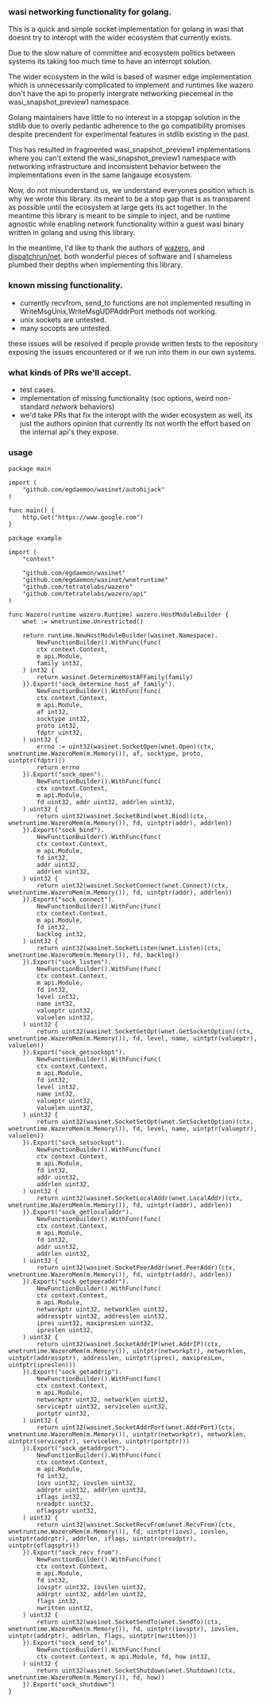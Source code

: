 ### wasi networking functionality for golang.
This is a quick and simple socket implementation for golang in wasi that doesnt try to interopt with the wider ecosystem
that currently exists.

Due to the slow nature of committee and ecosystem politics between systems its taking too much time to have an interropt solution.

The wider ecosystem in the wild is based of wasmer edge implementation which is unnecessarily complicated to implement and runtimes like wazero
don't have the api to properly intergrate networking piecemeal in the wasi_snapshot_preview1 namespace.

Golang maintainers have little to no interest in a stopgap solution in the stdlib due to overly pedantic adherence to the go compatibility promises despite precendent for experimental features in stdlib existing in the past. 

This has resulted in fragmented wasi_snapshot_preview1 implementations where you can't extend the wasi_snapshot_preview1 namespace with networking infrastructure and inconsistent behavior between the implementations even in the same langauge ecosystem.

Now, do not misunderstand us, we understand everyones position which is why we wrote this library. its meant to be a stop gap that
is as transparent as possible until the ecosystem at large gets its act together. In the meantime this library is meant to be simple to inject,
and be runtime agnostic while enabling network functionality within a guest wasi binary written in golang and using this library.

In the meantime, I'd like to thank the authors of [wazero](https://github.com/tetratelabs/wazero), and [dispatchrun/net](https://github.com/dispatchrun/net). both wonderful pieces of software and I shameless plumbed their depths when implementing this library.

### known missing functionality.
- currently recvfrom, send_to functions are not implemented resulting in WriteMsgUnix,WriteMsgUDPAddrPort methods not working.
- unix sockets are untested.
- many socopts are untested.

these issues will be resolved if people provide written tests to the repository exposing the issues encountered or if we run into them in our own systems.

### what kinds of PRs we'll accept.
- test cases.
- implementation of missing functionality (soc options, weird non-standard *network* behaviors)
- we'd take PRs that fix the interopt with the wider ecosystem as well, its just the authors opinion that currently its not worth the
effort based on the internal api's they expose.

### usage

```golang
package main

import (
    "github.com/egdaemon/wasinet/autohijack"
)

func main() {
    http.Get("https://www.google.com")
}
```

```golang
package example

import (
	"context"

	"github.com/egdaemon/wasinet"
	"github.com/egdaemon/wasinet/wnetruntime"
	"github.com/tetratelabs/wazero"
	"github.com/tetratelabs/wazero/api"
)

func Wazero(runtime wazero.Runtime) wazero.HostModuleBuilder {
	wnet := wnetruntime.Unrestricted()

	return runtime.NewHostModuleBuilder(wasinet.Namespace).
		NewFunctionBuilder().WithFunc(func(
		ctx context.Context,
		m api.Module,
		family int32,
	) int32 {
		return wasinet.DetermineHostAFFamily(family)
	}).Export("sock_determine_host_af_family").
		NewFunctionBuilder().WithFunc(func(
		ctx context.Context,
		m api.Module,
		af int32,
		socktype int32,
		proto int32,
		fdptr uint32,
	) uint32 {
		errno := uint32(wasinet.SocketOpen(wnet.Open)(ctx, wnetruntime.WazeroMem(m.Memory()), af, socktype, proto, uintptr(fdptr)))
		return errno
	}).Export("sock_open").
		NewFunctionBuilder().WithFunc(func(
		ctx context.Context,
		m api.Module,
		fd uint32, addr uint32, addrlen uint32,
	) uint32 {
		return uint32(wasinet.SocketBind(wnet.Bind)(ctx, wnetruntime.WazeroMem(m.Memory()), fd, uintptr(addr), addrlen))
	}).Export("sock_bind").
		NewFunctionBuilder().WithFunc(func(
		ctx context.Context,
		m api.Module,
		fd int32,
		addr uint32,
		addrlen uint32,
	) uint32 {
		return uint32(wasinet.SocketConnect(wnet.Connect)(ctx, wnetruntime.WazeroMem(m.Memory()), fd, uintptr(addr), addrlen))
	}).Export("sock_connect").
		NewFunctionBuilder().WithFunc(func(
		ctx context.Context,
		m api.Module,
		fd int32,
		backlog int32,
	) uint32 {
		return uint32(wasinet.SocketListen(wnet.Listen)(ctx, wnetruntime.WazeroMem(m.Memory()), fd, backlog))
	}).Export("sock_listen").
		NewFunctionBuilder().WithFunc(func(
		ctx context.Context,
		m api.Module,
		fd int32,
		level int32,
		name int32,
		valueptr uint32,
		valuelen uint32,
	) uint32 {
		return uint32(wasinet.SocketGetOpt(wnet.GetSocketOption)(ctx, wnetruntime.WazeroMem(m.Memory()), fd, level, name, uintptr(valueptr), valuelen))
	}).Export("sock_getsockopt").
		NewFunctionBuilder().WithFunc(func(
		ctx context.Context,
		m api.Module,
		fd int32,
		level int32,
		name int32,
		valueptr uint32,
		valuelen uint32,
	) uint32 {
		return uint32(wasinet.SocketSetOpt(wnet.SetSocketOption)(ctx, wnetruntime.WazeroMem(m.Memory()), fd, level, name, uintptr(valueptr), valuelen))
	}).Export("sock_setsockopt").
		NewFunctionBuilder().WithFunc(func(
		ctx context.Context,
		m api.Module,
		fd int32,
		addr uint32,
		addrlen uint32,
	) uint32 {
		return uint32(wasinet.SocketLocalAddr(wnet.LocalAddr)(ctx, wnetruntime.WazeroMem(m.Memory()), fd, uintptr(addr), addrlen))
	}).Export("sock_getlocaladdr").
		NewFunctionBuilder().WithFunc(func(
		ctx context.Context,
		m api.Module,
		fd int32,
		addr uint32,
		addrlen uint32,
	) uint32 {
		return uint32(wasinet.SocketPeerAddr(wnet.PeerAddr)(ctx, wnetruntime.WazeroMem(m.Memory()), fd, uintptr(addr), addrlen))
	}).Export("sock_getpeeraddr").
		NewFunctionBuilder().WithFunc(func(
		ctx context.Context,
		m api.Module,
		networkptr uint32, networklen uint32,
		addressptr uint32, addresslen uint32,
		ipres uint32, maxipresLen uint32,
		ipreslen uint32,
	) uint32 {
		return uint32(wasinet.SocketAddrIP(wnet.AddrIP)(ctx, wnetruntime.WazeroMem(m.Memory()), uintptr(networkptr), networklen, uintptr(addressptr), addresslen, uintptr(ipres), maxipresLen, uintptr(ipreslen)))
	}).Export("sock_getaddrip").
		NewFunctionBuilder().WithFunc(func(
		ctx context.Context,
		m api.Module,
		networkptr uint32, networklen uint32,
		serviceptr uint32, servicelen uint32,
		portptr uint32,
	) uint32 {
		return uint32(wasinet.SocketAddrPort(wnet.AddrPort)(ctx, wnetruntime.WazeroMem(m.Memory()), uintptr(networkptr), networklen, uintptr(serviceptr), servicelen, uintptr(portptr)))
	}).Export("sock_getaddrport").
		NewFunctionBuilder().WithFunc(func(
		ctx context.Context,
		m api.Module,
		fd int32,
		iovs uint32, iovslen uint32,
		addrptr uint32, addrlen uint32,
		iflags int32,
		nreadptr uint32,
		oflagsptr uint32,
	) uint32 {
		return uint32(wasinet.SocketRecvFrom(wnet.RecvFrom)(ctx, wnetruntime.WazeroMem(m.Memory()), fd, uintptr(iovs), iovslen, uintptr(addrptr), addrlen, iflags, uintptr(nreadptr), uintptr(oflagsptr)))
	}).Export("sock_recv_from").
		NewFunctionBuilder().WithFunc(func(
		ctx context.Context,
		m api.Module,
		fd int32,
		iovsptr uint32, iovslen uint32,
		addrptr uint32, addrlen uint32,
		flags int32,
		nwritten uint32,
	) uint32 {
		return uint32(wasinet.SocketSendTo(wnet.SendTo)(ctx, wnetruntime.WazeroMem(m.Memory()), fd, uintptr(iovsptr), iovslen, uintptr(addrptr), addrlen, flags, uintptr(nwritten)))
	}).Export("sock_send_to").
		NewFunctionBuilder().WithFunc(func(
		ctx context.Context, m api.Module, fd, how int32,
	) uint32 {
		return uint32(wasinet.SocketShutdown(wnet.Shutdown)(ctx, wnetruntime.WazeroMem(m.Memory()), fd, how))
	}).Export("sock_shutdown")
}
```